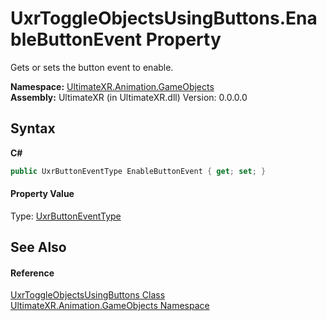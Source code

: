 # UxrToggleObjectsUsingButtons.EnableButtonEvent Property 
 

Gets or sets the button event to enable.

**Namespace:**&nbsp;<a href="N_UltimateXR_Animation_GameObjects">UltimateXR.Animation.GameObjects</a><br />**Assembly:**&nbsp;UltimateXR (in UltimateXR.dll) Version: 0.0.0.0

## Syntax

**C#**<br />
``` C#
public UxrButtonEventType EnableButtonEvent { get; set; }
```


#### Property Value
Type: <a href="T_UltimateXR_Devices_UxrButtonEventType">UxrButtonEventType</a>

## See Also


#### Reference
<a href="T_UltimateXR_Animation_GameObjects_UxrToggleObjectsUsingButtons">UxrToggleObjectsUsingButtons Class</a><br /><a href="N_UltimateXR_Animation_GameObjects">UltimateXR.Animation.GameObjects Namespace</a><br />